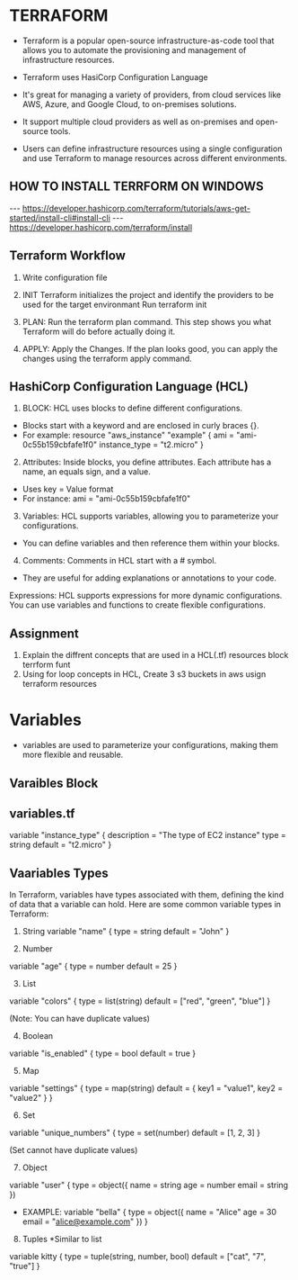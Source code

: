 # TERRAFORM 

* Terraform is a popular open-source infrastructure-as-code tool that allows you to automate the provisioning and management of infrastructure resources.

* Terraform uses HasiCorp Configuration Language 

* It's great for managing a variety of providers, from cloud services like AWS, Azure, and Google Cloud, to on-premises solutions. 

* It support  multiple cloud providers as well as on-premises and open-source tools. 

* Users can define infrastructure resources using a single configuration and use Terraform to manage resources across different environments.

## HOW TO INSTALL TERRFORM ON WINDOWS

--- https://developer.hashicorp.com/terraform/tutorials/aws-get-started/install-cli#install-cli
--- https://developer.hashicorp.com/terraform/install

## Terraform Workflow

1. Write configuration file

2. INIT
Terraform initializes the project and identify the providers to be used for the target environmant 
Run terraform init

3. PLAN:
Run the terraform plan command.
This step shows you what Terraform will do before actually doing it.

4. APPLY:
Apply the Changes.
If the plan looks good, you can apply the changes using the terraform apply command. 

## HashiCorp Configuration Language (HCL)

1. BLOCK:  HCL uses blocks to define different configurations. 
* Blocks start with a keyword and are enclosed in curly braces {}. 
* For example:
resource "aws_instance" "example" {
  ami           = "ami-0c55b159cbfafe1f0"
  instance_type = "t2.micro"
}

2. Attributes: Inside blocks, you define attributes. Each attribute has a name, an equals sign, and a value. 
* Uses key = Value format 
* For instance:
ami = "ami-0c55b159cbfafe1f0"

3. Variables: HCL supports variables, allowing you to parameterize your configurations. 
* You can define variables and then reference them within your blocks.

4. Comments: Comments in HCL start with a # symbol. 
* They are useful for adding explanations or annotations to your code.

Expressions: HCL supports expressions for more dynamic configurations. You can use variables and functions to create flexible configurations.


## Assignment
1. Explain the diffrent concepts that are used in a HCL(.tf) resources block 
terrform funt
2. Using for loop concepts in HCL, Create 3 s3 buckets in aws usign terraform resources

# Variables 
* variables are used to parameterize your configurations, making them more flexible and reusable. 

## Varaibles Block 

## variables.tf
variable "instance_type" {
  description = "The type of EC2 instance"
  type        = string
  default     = "t2.micro"
}

## Vaariables Types 
In Terraform, variables have types associated with them, defining the kind of data that a variable can hold. Here are some common variable types in Terraform:

1. String
variable "name" {
  type    = string
  default = "John"
}

2. Number 

variable "age" {
  type    = number
  default = 25
}

3. List 

variable "colors" {
  type    = list(string)
  default = ["red", "green", "blue"]
}

(Note: You can have duplicate values)

4. Boolean 

variable "is_enabled" {
  type    = bool
  default = true
}

5. Map 

variable "settings" {
  type    = map(string)
  default = { key1 = "value1", key2 = "value2" }
}


6. Set 

variable "unique_numbers" {
  type    = set(number)
  default = [1, 2, 3]
}

(Set cannot have duplicate values)

7. Object 

variable "user" {
  type = object({
    name  = string
    age   = number
    email = string
  })

* EXAMPLE:
variable "bella" {
  type = object({
    name  = "Alice"
    age   = 30
    email = "alice@example.com"
  })
}

8. Tuples 
*Similar to list 

variable kitty {
  type    = tuple(string, number, bool)
  default = ["cat", "7", "true"]
}